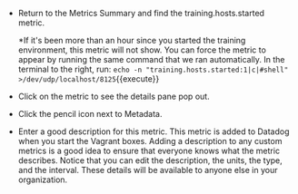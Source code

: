 * Return to the Metrics Summary and find the training.hosts.started metric.

  *If it's been more than an hour since you started the training environment, this metric will not show. You can  force the metric to appear by running the same command that we ran automatically. In the terminal to the right, run: `echo -n "training.hosts.started:1|c|#shell" >/dev/udp/localhost/8125`{{execute}}

* Click on the metric to see the details pane pop out.

* Click the pencil icon next to Metadata.

* Enter a good description for this metric.
This metric is added to Datadog when you start the Vagrant boxes. Adding a description to any custom metrics is a good idea to ensure that everyone knows what the metric describes. Notice that you can edit the description, the units, the type, and the interval. These details will be available to anyone else in your organization. 



